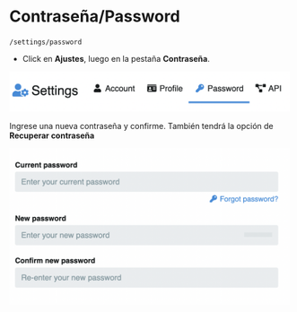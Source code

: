 # Contraseña/Password

`/settings/password` 

- Click en **Ajustes**, luego en la pestaña **Contraseña**.

<img class="media-screen" src="../../src/manual/settings/account/set-pass.png" width="500"/>

Ingrese una nueva contraseña y confirme. También tendrá la opción de **Recuperar contraseña**

<img class="media-screen" src="../../src/manual/settings/account/password.png" width="500"/>